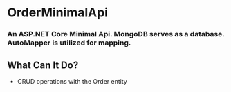 # OrderMinimalApi

### An ASP.NET Core Minimal Api. MongoDB serves as a database. AutoMapper is utilized for mapping.

## What Can It Do?
* CRUD operations with the Order entity
